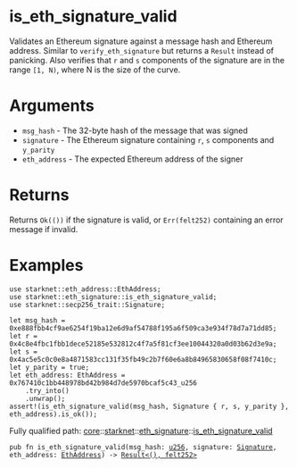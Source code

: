 # is_eth_signature_valid

Validates an Ethereum signature against a message hash and Ethereum address.
Similar to `verify_eth_signature` but returns a `Result` instead of panicking.
Also verifies that `r` and `s` components of the signature are in the range `[1, N)`,
where N is the size of the curve.
# Arguments

- `msg_hash` - The 32-byte hash of the message that was signed
- `signature` - The Ethereum signature containing `r`, `s` components and `y_parity`
- `eth_address` - The expected Ethereum address of the signer
# Returns

Returns `Ok(())` if the signature is valid, or `Err(felt252)` containing an error message if
invalid.
# Examples

```cairo
use starknet::eth_address::EthAddress;
use starknet::eth_signature::is_eth_signature_valid;
use starknet::secp256_trait::Signature;

let msg_hash = 0xe888fbb4cf9ae6254f19ba12e6d9af54788f195a6f509ca3e934f78d7a71dd85;
let r = 0x4c8e4fbc1fbb1dece52185e532812c4f7a5f81cf3ee10044320a0d03b62d3e9a;
let s = 0x4ac5e5c0c0e8a4871583cc131f35fb49c2b7f60e6a8b84965830658f08f7410c;
let y_parity = true;
let eth_address: EthAddress = 0x767410c1bb448978bd42b984d7de5970bcaf5c43_u256
    .try_into()
    .unwrap();
assert!(is_eth_signature_valid(msg_hash, Signature { r, s, y_parity }, eth_address).is_ok());
```

Fully qualified path: [core](./core.md)::[starknet](./core-starknet.md)::[eth_signature](./core-starknet-eth_signature.md)::[is_eth_signature_valid](./core-starknet-eth_signature-is_eth_signature_valid.md)

<pre><code class="language-cairo">pub fn is_eth_signature_valid(msg_hash: <a href="core-integer-u256.html">u256</a>, signature: <a href="core-starknet-secp256_trait-Signature.html">Signature</a>, eth_address: <a href="core-starknet-eth_address-EthAddress.html">EthAddress</a>) -&gt; <a href="core-result-Result.html">Result&lt;(), felt252&gt;</a></code></pre>

